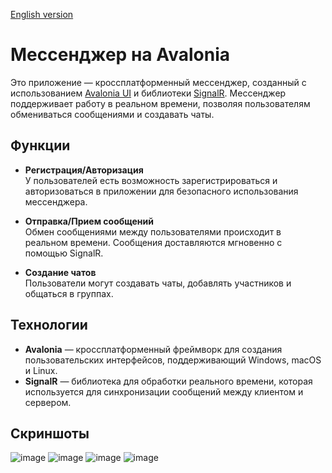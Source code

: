 [English version](https://github.com/Chesno4ok/Avalonia-Messenger-WIP/blob/master/README_EN.md)

# Мессенджер на Avalonia

Это приложение — кроссплатформенный мессенджер, созданный с использованием [Avalonia UI](https://avaloniaui.net/) и библиотеки [SignalR](https://dotnet.microsoft.com/apps/aspnet/signalr). Мессенджер поддерживает работу в реальном времени, позволяя пользователям обмениваться сообщениями и создавать чаты.

## Функции

- **Регистрация/Авторизация**  
  У пользователей есть возможность зарегистрироваться и авторизоваться в приложении для безопасного использования мессенджера.
  
- **Отправка/Прием сообщений**  
  Обмен сообщениями между пользователями происходит в реальном времени. Сообщения доставляются мгновенно с помощью SignalR.
  
- **Создание чатов**  
  Пользователи могут создавать чаты, добавлять участников и общаться в группах.

## Технологии

- **Avalonia** — кроссплатформенный фреймворк для создания пользовательских интерфейсов, поддерживающий Windows, macOS и Linux.
- **SignalR** — библиотека для обработки реального времени, которая используется для синхронизации сообщений между клиентом и сервером.

## Скриншоты

![image](https://github.com/user-attachments/assets/55b7c105-30ca-4803-ba50-76866e7348b8)
![image](https://github.com/user-attachments/assets/2211191b-61d9-4d3f-8679-a19e426e7b8c)
![image](https://github.com/user-attachments/assets/559e3dc9-e5ab-4b7c-987c-9241c8354632)
![image](https://github.com/user-attachments/assets/46830847-2067-46a7-9614-2cf19a89539b)


